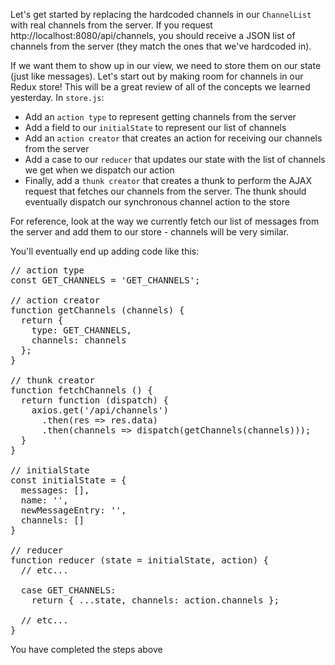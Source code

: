 Let's get started by replacing the hardcoded channels in our `ChannelList` with real channels from the server. If you request http://localhost:8080/api/channels, you should receive a JSON list of channels from the server (they match the ones that we've hardcoded in). 

If we want them to show up in our view, we need to store them on our state (just like messages). Let's start out by making room for channels in our Redux store! This will be a great review of all of the concepts we learned yesterday. In `store.js`:

* Add an `action type` to represent getting channels from the server
* Add a field to our `initialState` to represent our list of channels
* Add an `action creator` that creates an action for receiving our channels from the server
* Add a case to our `reducer` that updates our state with the list of channels we get when we dispatch our action
* Finally, add a `thunk creator` that creates a thunk to perform the AJAX request that fetches our channels from the server. The thunk should eventually dispatch our synchronous channel action to the store

For reference, look at the way we currently fetch our list of messages from the server and add them to our store - channels will be very similar.

<hint title="Solution">
You'll eventually end up adding code like this:

<pre>
// action type
const GET_CHANNELS = 'GET_CHANNELS';

// action creator
function getChannels (channels) {
  return {
    type: GET_CHANNELS,
    channels: channels
  };
}

// thunk creator
function fetchChannels () {
  return function (dispatch) {
    axios.get('/api/channels')
      .then(res => res.data)
      .then(channels => dispatch(getChannels(channels)));
  }
}

// initialState
const initialState = {
  messages: [],
  name: '',
  newMessageEntry: '',
  channels: []
}

// reducer
function reducer (state = initialState, action) {
  // etc...

  case GET_CHANNELS:
    return { ...state, channels: action.channels };

  // etc...
}
</pre>
</hint>

<guide>
You have completed the steps above
</guide>